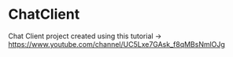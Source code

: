 # ChatClient
Chat Client project created using this tutorial -> https://www.youtube.com/channel/UC5Lxe7GAsk_f8qMBsNmlOJg
